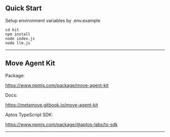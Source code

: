 ## Quick Start

Setup environment variables by .env.example

```
cd kit
npm install
node index.js
node llm.js
```

---

## Move Agent Kit

Package:

https://www.npmjs.com/package/move-agent-kit

Docs:

https://metamove.gitbook.io/move-agent-kit

Aptos TypeScript SDK:

https://www.npmjs.com/package/@aptos-labs/ts-sdk

---
